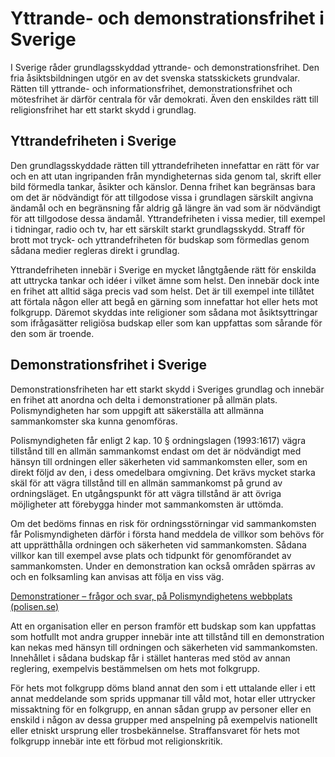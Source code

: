 # Yttrande- och demonstrationsfrihet i Sverige

I Sverige råder grundlagsskyddad yttrande- och demonstrationsfrihet. Den fria åsiktsbildningen utgör en av det svenska statsskickets grundvalar. Rätten till yttrande- och informationsfrihet, demonstrationsfrihet och mötesfrihet är därför centrala för vår demokrati. Även den enskildes rätt till religionsfrihet har ett starkt skydd i grundlag.

## Yttrandefriheten i Sverige

Den grundlagsskyddade rätten till yttrandefriheten innefattar en rätt för var och en att utan ingripanden från myndigheternas sida genom tal, skrift eller bild förmedla tankar, åsikter och känslor. Denna frihet kan begränsas bara om det är nödvändigt för att tillgodose vissa i grundlagen särskilt angivna ändamål och en begränsning får aldrig gå längre än vad som är nödvändigt för att tillgodose dessa ändamål. Yttrandefriheten i vissa medier, till exempel i tidningar, radio och tv, har ett särskilt starkt grundlagsskydd. Straff för brott mot tryck- och yttrandefriheten för budskap som förmedlas genom sådana medier regleras direkt i grundlag.

Yttrandefriheten innebär i Sverige en mycket långtgående rätt för enskilda att uttrycka tankar och idéer i vilket ämne som helst. Den innebär dock inte en frihet att alltid säga precis vad som helst. Det är till exempel inte tillåtet att förtala någon eller att begå en gärning som innefattar hot eller hets mot folkgrupp. Däremot skyddas inte religioner som sådana mot åsiktsyttringar som ifrågasätter religiösa budskap eller som kan uppfattas som sårande för den som är troende.

## Demonstrationsfrihet i Sverige

Demonstrationsfriheten har ett starkt skydd i Sveriges grundlag och innebär en frihet att anordna och delta i demonstrationer på allmän plats. Polismyndigheten har som uppgift att säkerställa att allmänna sammankomster ska kunna genomföras.

Polismyndigheten får enligt 2 kap. 10 § ordningslagen (1993:1617) vägra tillstånd till en allmän sammankomst endast om det är nödvändigt med hänsyn till ordningen eller säkerheten vid sammankomsten eller, som en direkt följd av den, i dess omedelbara omgivning. Det krävs mycket starka skäl för att vägra tillstånd till en allmän sammankomst på grund av ordningsläget. En utgångspunkt för att vägra tillstånd är att övriga möjligheter att förebygga hinder mot sammankomsten är uttömda.

Om det bedöms finnas en risk för ordningsstörningar vid sammankomsten får Polismyndig­heten därför i första hand meddela de villkor som behövs för att upprätthålla ordningen och säkerheten vid sammankomsten. Sådana villkor kan till exempel avse plats och tidpunkt för genom­förandet av sammankomsten. Under en demonstration kan också områden spärras av och en folksamling kan anvisas att följa en viss väg.

[Demonstrationer – frågor och svar, på Polismyndighetens webbplats (polisen.se)](https://polisen.se/om-polisen/polisens-arbete/demonstrationer/ "Demonstrationer, Polismyndighetens webbplats ")

Att en organisation eller en person framför ett budskap som kan uppfattas som hotfullt mot andra grupper innebär inte att tillstånd till en demonstration kan nekas med hänsyn till ordningen och säkerheten vid sammankomsten. Innehållet i sådana budskap får i stället hanteras med stöd av annan reglering, exempelvis bestämmelsen om hets mot folkgrupp.

För hets mot folkgrupp döms bland annat den som i ett uttalande eller i ett annat meddelande som sprids uppmanar till våld mot, hotar eller uttrycker missaktning för en folkgrupp, en annan sådan grupp av personer eller en enskild i någon av dessa grupper med anspelning på exempelvis nationellt eller etniskt ursprung eller trosbekännelse. Straffansvaret för hets mot folkgrupp innebär inte ett förbud mot religionskritik.
